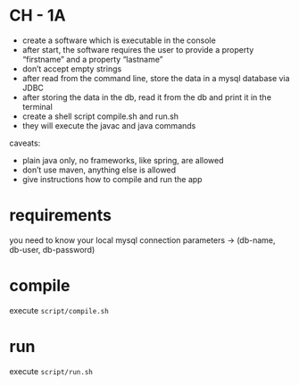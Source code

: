 # CH - 1A
* create a software which is executable in the console
* after start, the software requires the user to provide a property “firstname” and a property “lastname”
* don’t accept empty strings
* after read from the command line, store the data in a mysql database via JDBC
* after storing the data in the db, read it from the db and print it in the terminal
* create a shell script compile.sh and run.sh
* they will execute the javac and java commands

caveats:
* plain java only, no frameworks, like spring, are allowed
* don’t use maven, anything else is allowed
* give instructions how to compile and run the app


# requirements
you need to know your local mysql connection parameters -> 
(db-name,
db-user,
db-password)

# compile
execute `script/compile.sh`

# run
execute `script/run.sh`

